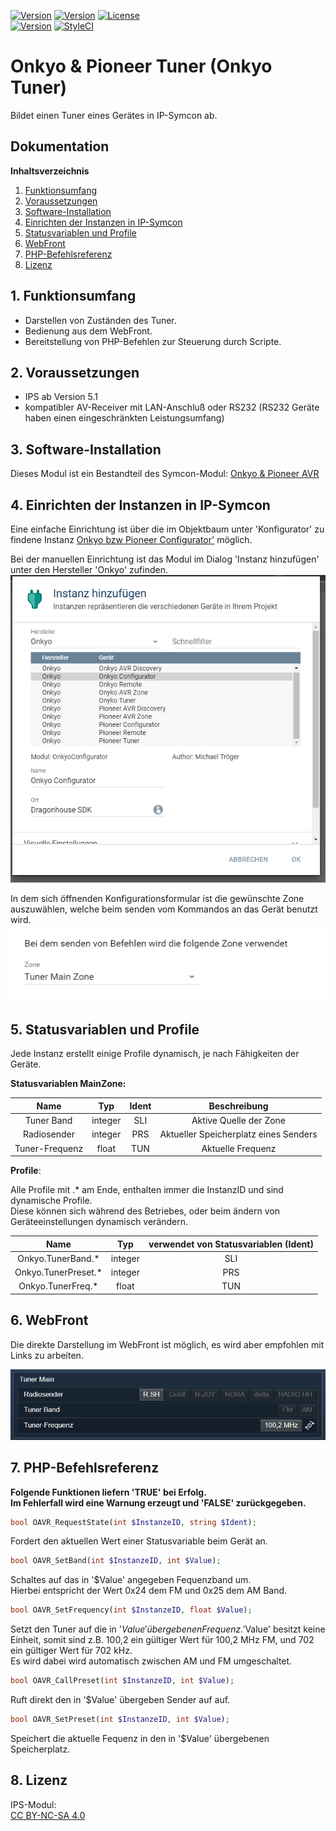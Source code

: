 [![Version](https://img.shields.io/badge/Symcon-PHPModul-red.svg)](https://www.symcon.de/service/dokumentation/entwicklerbereich/sdk-tools/sdk-php/)
[![Version](https://img.shields.io/badge/Modul%20Version-2.00-blue.svg)]()
[![License](https://img.shields.io/badge/License-CC%20BY--NC--SA%204.0-green.svg)](https://creativecommons.org/licenses/by-nc-sa/4.0/)  
[![Version](https://img.shields.io/badge/Symcon%20Version-5.1%20%3E-green.svg)](https://www.symcon.de/forum/threads/30857-IP-Symcon-5-1-%28Stable%29-Changelog)
[![StyleCI](https://styleci.io/repos/45338104/shield?style=flat)](https://styleci.io/repos/45338104)  

# Onkyo & Pioneer Tuner (Onkyo Tuner)
Bildet einen Tuner eines Gerätes in IP-Symcon ab.  

## Dokumentation

**Inhaltsverzeichnis**

1. [Funktionsumfang](#1-funktionsumfang) 
2. [Voraussetzungen](#2-voraussetzungen)
3. [Software-Installation](#3-software-installation)
4. [Einrichten der Instanzen in IP-Symcon](#4-einrichten-der-instanzen-in-ip-symcon)
5. [Statusvariablen und Profile](#5-statusvariablen-und-profile)
6. [WebFront](#6-webfront)
7. [PHP-Befehlsreferenz](#7-php-befehlsreferenz) 
8. [Lizenz](#8-lizenz)

## 1. Funktionsumfang

 - Darstellen von Zuständen des Tuner.    
 - Bedienung aus dem WebFront.  
 - Bereitstellung von PHP-Befehlen zur Steuerung durch Scripte.  

## 2. Voraussetzungen

 - IPS ab Version 5.1  
 - kompatibler AV-Receiver mit LAN-Anschluß oder RS232 (RS232 Geräte haben einen eingeschränkten Leistungsumfang)  

## 3. Software-Installation

Dieses Modul ist ein Bestandteil des Symcon-Modul: [Onkyo & Pioneer AVR](../)  

## 4. Einrichten der Instanzen in IP-Symcon

Eine einfache Einrichtung ist über die im Objektbaum unter 'Konfigurator' zu findene Instanz [Onkyo bzw Pioneer Configurator'](../OnkyoConfigurator/readme.md) möglich.  

Bei der manuellen Einrichtung ist das Modul im Dialog 'Instanz hinzufügen' unter den Hersteller 'Onkyo' zufinden.  
![Instanz hinzufügen](../imgs/instanzen.png)  

In dem sich öffnenden Konfigurationsformular ist die gewünschte Zone auszuwählen, welche beim senden vom Kommandos an das Gerät benutzt wird.  
![Konfiguration keine Zone](../imgs/conf_tuner.png)  

## 5. Statusvariablen und Profile

Jede Instanz erstellt einige Profile dynamisch, je nach Fähigkeiten der Geräte.  

**Statusvariablen MainZone:**  

| Name                        | Typ     | Ident     | Beschreibung                                              |
| :-------------------------: | :-----: | :-------: | :-------------------------------------------------------: |
| Tuner Band                  | integer | SLI       | Aktive Quelle der Zone                                    |
| Radiosender                 | integer | PRS       | Aktueller Speicherplatz eines Senders                     |
| Tuner-Frequenz              | float   | TUN       | Aktuelle Frequenz                                         |


**Profile**:
 
 Alle Profile mit .* am Ende, enthalten immer die InstanzID und sind dynamische Profile.  
 Diese können sich während des Betriebes, oder beim ändern von Geräteeinstellungen dynamisch verändern.  

| Name                          | Typ     | verwendet von Statusvariablen  (Ident) |
| :---------------------------: | :-----: | :------------------------------------: |
| Onkyo.TunerBand.*             | integer | SLI                                    |
| Onkyo.TunerPreset.*           | integer | PRS                                    |
| Onkyo.TunerFreq.*             | float   | TUN                                    |

## 6. WebFront

Die direkte Darstellung im WebFront ist möglich, es wird aber empfohlen mit Links zu arbeiten.  

![WebFront Beispiel](../imgs/webfront_tuner.png)  


## 7. PHP-Befehlsreferenz

**Folgende Funktionen liefern 'TRUE' bei Erfolg.  
Im Fehlerfall wird eine Warnung erzeugt und 'FALSE' zurückgegeben.**  


```php
bool OAVR_RequestState(int $InstanzeID, string $Ident);
```
Fordert den aktuellen Wert einer Statusvariable beim Gerät an.  

```php
bool OAVR_SetBand(int $InstanzeID, int $Value);
```
Schaltes auf das in '$Value' angegeben Fequenzband um.  
Hierbei entspricht der Wert 0x24 dem FM und 0x25 dem AM Band.  

```php
bool OAVR_SetFrequency(int $InstanzeID, float $Value);
```
Setzt den Tuner auf die in '$Value' übergebenen Frequenz.
'$Value' besitzt keine Einheit, somit sind z.B. 100,2 ein gültiger Wert für 100,2 MHz FM, und 702 ein gültiger Wert für 702 kHz.    
Es wird dabei wird automatisch zwischen AM und FM umgeschaltet.   
  
```php
bool OAVR_CallPreset(int $InstanzeID, int $Value);
```
Ruft direkt den in '$Value' übergeben Sender auf auf.  
  
```php
bool OAVR_SetPreset(int $InstanzeID, int $Value);
```
Speichert die aktuelle Fequenz in den in '$Value' übergebenen Speicherplatz.  
 

## 8. Lizenz

  IPS-Modul:  
  [CC BY-NC-SA 4.0](https://creativecommons.org/licenses/by-nc-sa/4.0/)  
